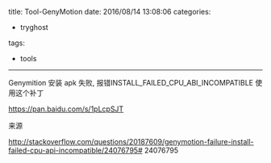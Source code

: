 title: Tool-GenyMotion
date: 2016/08/14 13:08:06
categories:
 - tryghost

tags:
 - tools 



---

Genymition 
安装 apk 失败, 报错INSTALL_FAILED_CPU_ABI_INCOMPATIBLE 使用这个补丁


https://pan.baidu.com/s/1pLcpSJT

来源

http://stackoverflow.com/questions/20187609/genymotion-failure-install-failed-cpu-api-incompatible/24076795# 24076795



